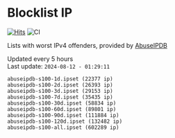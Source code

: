 # Blocklist IP

[![Hits](https://hits.seeyoufarm.com/api/count/incr/badge.svg?url=https%3A%2F%2Fgithub.com%2Fborestad%2Fblocklist-ip%2F&count_bg=%2379C83D&title_bg=%23555555&icon=&icon_color=%23E7E7E7&title=hits&edge_flat=false)](https://hits.seeyoufarm.com)  ![CI](https://img.shields.io/github/workflow/status/borestad/blocklist-ip/CI?style=flat-square)

Lists with worst IPv4 offenders, provided by [AbuseIPDB](https://www.abuseipdb.com/)

<!-- FOOTER-PLACEHOLDER -->
Updated every 5 hours<br>
Last update: `2024-08-12 - 01:29:11`
```
abuseipdb-s100-1d.ipset (22377 ip)
abuseipdb-s100-2d.ipset (26393 ip)
abuseipdb-s100-3d.ipset (29153 ip)
abuseipdb-s100-7d.ipset (35435 ip)
abuseipdb-s100-30d.ipset (58834 ip)
abuseipdb-s100-60d.ipset (89801 ip)
abuseipdb-s100-90d.ipset (111884 ip)
abuseipdb-s100-120d.ipset (132482 ip)
abuseipdb-s100-all.ipset (602289 ip)
```
